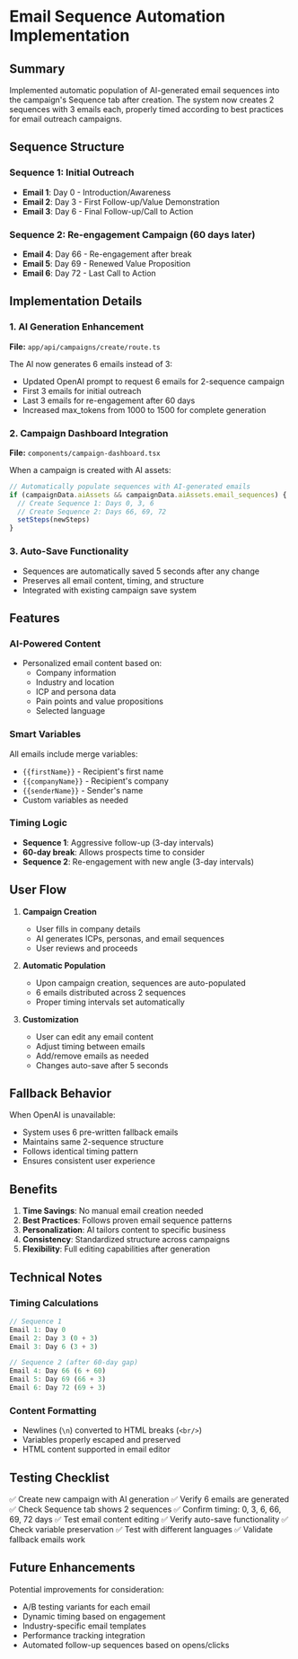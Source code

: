 # Email Sequence Automation Implementation

## Summary
Implemented automatic population of AI-generated email sequences into the campaign's Sequence tab after creation. The system now creates 2 sequences with 3 emails each, properly timed according to best practices for email outreach campaigns.

## Sequence Structure

### Sequence 1: Initial Outreach
- **Email 1**: Day 0 - Introduction/Awareness
- **Email 2**: Day 3 - First Follow-up/Value Demonstration  
- **Email 3**: Day 6 - Final Follow-up/Call to Action

### Sequence 2: Re-engagement Campaign (60 days later)
- **Email 4**: Day 66 - Re-engagement after break
- **Email 5**: Day 69 - Renewed Value Proposition
- **Email 6**: Day 72 - Last Call to Action

## Implementation Details

### 1. AI Generation Enhancement
**File:** `app/api/campaigns/create/route.ts`

The AI now generates 6 emails instead of 3:
- Updated OpenAI prompt to request 6 emails for 2-sequence campaign
- First 3 emails for initial outreach
- Last 3 emails for re-engagement after 60 days
- Increased max_tokens from 1000 to 1500 for complete generation

### 2. Campaign Dashboard Integration
**File:** `components/campaign-dashboard.tsx`

When a campaign is created with AI assets:
```javascript
// Automatically populate sequences with AI-generated emails
if (campaignData.aiAssets && campaignData.aiAssets.email_sequences) {
  // Create Sequence 1: Days 0, 3, 6
  // Create Sequence 2: Days 66, 69, 72
  setSteps(newSteps)
}
```

### 3. Auto-Save Functionality
- Sequences are automatically saved 5 seconds after any change
- Preserves all email content, timing, and structure
- Integrated with existing campaign save system

## Features

### AI-Powered Content
- Personalized email content based on:
  - Company information
  - Industry and location
  - ICP and persona data
  - Pain points and value propositions
  - Selected language

### Smart Variables
All emails include merge variables:
- `{{firstName}}` - Recipient's first name
- `{{companyName}}` - Recipient's company
- `{{senderName}}` - Sender's name
- Custom variables as needed

### Timing Logic
- **Sequence 1**: Aggressive follow-up (3-day intervals)
- **60-day break**: Allows prospects time to consider
- **Sequence 2**: Re-engagement with new angle (3-day intervals)

## User Flow

1. **Campaign Creation**
   - User fills in company details
   - AI generates ICPs, personas, and email sequences
   - User reviews and proceeds

2. **Automatic Population**
   - Upon campaign creation, sequences are auto-populated
   - 6 emails distributed across 2 sequences
   - Proper timing intervals set automatically

3. **Customization**
   - User can edit any email content
   - Adjust timing between emails
   - Add/remove emails as needed
   - Changes auto-save after 5 seconds

## Fallback Behavior

When OpenAI is unavailable:
- System uses 6 pre-written fallback emails
- Maintains same 2-sequence structure
- Follows identical timing pattern
- Ensures consistent user experience

## Benefits

1. **Time Savings**: No manual email creation needed
2. **Best Practices**: Follows proven email sequence patterns
3. **Personalization**: AI tailors content to specific business
4. **Consistency**: Standardized structure across campaigns
5. **Flexibility**: Full editing capabilities after generation

## Technical Notes

### Timing Calculations
```javascript
// Sequence 1
Email 1: Day 0
Email 2: Day 3 (0 + 3)
Email 3: Day 6 (3 + 3)

// Sequence 2 (after 60-day gap)
Email 4: Day 66 (6 + 60)
Email 5: Day 69 (66 + 3)
Email 6: Day 72 (69 + 3)
```

### Content Formatting
- Newlines (`\n`) converted to HTML breaks (`<br/>`)
- Variables properly escaped and preserved
- HTML content supported in email editor

## Testing Checklist

✅ Create new campaign with AI generation
✅ Verify 6 emails are generated
✅ Check Sequence tab shows 2 sequences
✅ Confirm timing: 0, 3, 6, 66, 69, 72 days
✅ Test email content editing
✅ Verify auto-save functionality
✅ Check variable preservation
✅ Test with different languages
✅ Validate fallback emails work

## Future Enhancements

Potential improvements for consideration:
- A/B testing variants for each email
- Dynamic timing based on engagement
- Industry-specific email templates
- Performance tracking integration
- Automated follow-up sequences based on opens/clicks